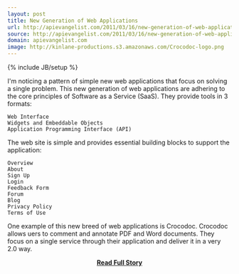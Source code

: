 ```yaml
---
layout: post
title: New Generation of Web Applications
url: http://apievangelist.com/2011/03/16/new-generation-of-web-applications/
source: http://apievangelist.com/2011/03/16/new-generation-of-web-applications/
domain: apievangelist.com
image: http://kinlane-productions.s3.amazonaws.com/Crocodoc-logo.png
---
```

{% include JB/setup %}<p>I'm noticing a pattern of simple new web applications that focus on solving a single problem.
This new generation of web applications are adhering to the core principles of Software as a Service (SaaS).
They provide tools in 3 formats:

	Web Interface
	Widgets and Embeddable Objects
	Application Programming Interface (API)

The web site is simple and provides essential building blocks to support the application:

	Overview
	About
	Sign Up
	Login
	Feedback Form
	Forum
	Blog
	Privacy Policy
	Terms of Use

One example of this new breed of web applications is Crocodoc. Crocodoc allows uers to comment and annotate PDF and Word documents.
They focus on a single service through their application and deliver it in a very 2.0 way.
</p>
<center><p><a href="http://apievangelist.com/2011/03/16/new-generation-of-web-applications/" style='padding:25px; font-sze:18px; font-weight: bold;'>Read Full Story</a></p></center>
